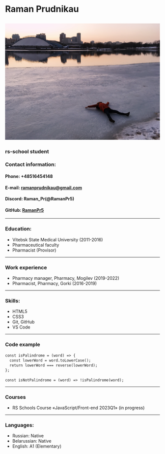 # Raman Prudnikau 
![Raman](foto.jpg "foto")
---
### rs-school student 
### Contact information:
#### Phone: +48516454148 
#### E-mail: ramanprudnikau@gmail.com
#### Discord: Raman_Pr(@RamanPr5)
#### GitHub: [RamanPr5](https://github.com/RamanPr5)

---
### Education:
* Vitebsk State Medical University (2011-2016)
* Pharmaceutical faculty
* Pharmacist (Provisor)
  
---
### Work experience
* Pharmacy manager, Pharmacy, Mogilev (2019-2022)
* Pharmacist, Pharmacy, Gorki (2016-2019)
 
---
### Skills:
* HTML5
* CSS3
* Git, GitHub
* VS Code
  
---
### Code example

```
const isPalindrome = (word) => {
  const lowerWord = word.toLowerCase();
  return lowerWord === reverse(lowerWord);
};

const isNotPalindrome = (word) => !isPalindrome(word);

```
---
### Courses
* RS Schools Course «JavaScript/Front-end 2023Q1» (in progress)
  
---
### Languages: 
* Russian: Native
* Belarussian: Native
* English: A1 (Elementary)


